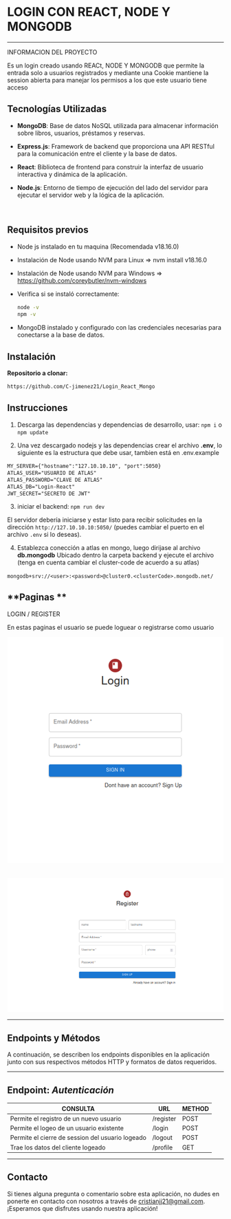 # LOGIN CON REACT, NODE Y MONGODB 

------

INFORMACION DEL PROYECTO

Es un login creado usando REACt, NODE Y MONGODB que permite la entrada solo a usuarios registrados y mediante una Cookie mantiene la session abierta para manejar los permisos a los que este usuario tiene acceso

## Tecnologías Utilizadas

- **MongoDB**: Base de datos NoSQL utilizada para almacenar información sobre libros, usuarios, préstamos y reservas.

- **Express.js**: Framework de backend que proporciona una API RESTful para la comunicación entre el cliente y la base de datos.

- **React**: Biblioteca de frontend para construir la interfaz de usuario interactiva y dinámica de la aplicación.

- **Node.js**: Entorno de tiempo de ejecución del lado del servidor para ejecutar el servidor web y la lógica de la aplicación.


​    

## Requisitos previos

- Node js instalado en tu maquina (Recomendada v18.16.0)

- Instalación de Node usando NVM para Linux => nvm install v18.16.0

- Instalación de Node usando NVM para Windows => https://github.com/coreybutler/nvm-windows

- Verifica si se instaló correctamente:

    ```bash
    node -v
    npm -v
    ```

- MongoDB instalado y configurado con las credenciales necesarias para conectarse a la base de datos.


 

## Instalación

**Repositorio a clonar:**

```bash
https://github.com/C-jimenez21/Login_React_Mongo
```

## Instrucciones

1. Descarga las dependencias y dependencias de desarrollo, usar: `npm i` o `npm update`

2. Una vez descargado nodejs y las dependencias crear el archivo **.env**, lo siguiente es la estructura que debe usar, tambien está en .env.example

```gherkin
MY_SERVER={"hostname":"127.10.10.10", "port":5050}
ATLAS_USER="USUARIO DE ATLAS"
ATLAS_PASSWORD="CLAVE DE ATLAS"
ATLAS_DB="Login-React"
JWT_SECRET="SECRETO DE JWT"
```

3.  iniciar el backend: `npm run dev`

El servidor debería iniciarse y estar listo para recibir solicitudes en la dirección   `http://127.10.10.10:5050/` (puedes cambiar el puerto en el archivo `.env` si lo deseas).

4. Establezca conección a atlas en mongo, luego dirijase al archivo **db.mongodb** Ubicado dentro la carpeta backend y ejecute el archivo (tenga en cuenta cambiar el cluster-code de acuerdo a su atlas)

`mongodb+srv://<user>:<password>@cluster0.<clusterCode>.mongodb.net/`



## **Paginas **

LOGIN / REGISTER

En estas paginas el usuario se puede loguear o registrarse como usuario

<img src="./Client/public/login.png">

​	<img src="./Client/public/register.png">

------

## **Endpoints y Métodos**

A continuación, se describen los endpoints disponibles en la aplicación junto con sus respectivos métodos HTTP y formatos de datos requeridos.

------

## Endpoint: *Autenticación*

| CONSULTA                                                     | URL           | METHOD |
| ------------------------------------------------------------ | ------------- | ------ |
| Permite el registro de un nuevo usuario                            | /register     | POST    |
| Permite el logeo de un usuario existente | /login | POST    |
| Permite el cierre de session del usuario logeado                                    | /logout     | POST   |
| Trae los datos del cliente logeado                                           | /profile  | GET |



------

## Contacto

Si tienes alguna pregunta o comentario sobre esta aplicación, no dudes en ponerte en contacto con nosotros a través de  [cristianjj21@gmail.com](mailto:cristianjj21@gmail.com). ¡Esperamos que disfrutes usando nuestra aplicación!